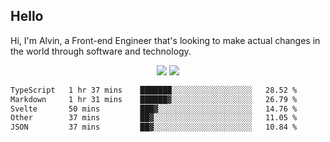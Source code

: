 ## Hello
Hi, I'm Alvin, a Front-end Engineer that's looking to make actual changes in the world through software and technology.

<p align="center">
  <img width="auto" src ="https://github-readme-stats.vercel.app/api?username=achen718&show_icons=true&count_private=true&theme=dracula&hide_border=true&hide=issues,contribs&bg_color=00000000">
  <img width="auto" src ="https://github-readme-stats.vercel.app/api/top-langs/?username=achen718&layout=compact&hide_border=true&theme=dracula&bg_color=00000000&langs_count=6&hide=jupyter%20notebook,tex,css,php&exclude_repo=Pacman-AI">

  <!--START_SECTION:waka-->

```txt
TypeScript   1 hr 37 mins    ███████░░░░░░░░░░░░░░░░░░   28.52 %
Markdown     1 hr 31 mins    ██████▓░░░░░░░░░░░░░░░░░░   26.79 %
Svelte       50 mins         ███▓░░░░░░░░░░░░░░░░░░░░░   14.76 %
Other        37 mins         ██▓░░░░░░░░░░░░░░░░░░░░░░   11.05 %
JSON         37 mins         ██▓░░░░░░░░░░░░░░░░░░░░░░   10.84 %
```

<!--END_SECTION:waka-->
  <br>
  <br>
</p>
